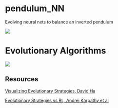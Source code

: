 # pendulum_NN
Evolving neural nets to balance an inverted pendulum

![](https://i.gyazo.com/fb60fa265c96b1dfeccb1d16e304f85a.gif)

# Evolutionary Algorithms

![](https://blog.otoro.net/assets/20171031/rastrigin/simplees.gif)

## Resources
[Visualizing Evolutionary Strategies, David Ha](https://blog.otoro.net/2017/10/29/visual-evolution-strategies/) 
 
[Evolutionary Strategies vs RL, Andrej Karpathy et al](https://openai.com/blog/evolution-strategies/)
